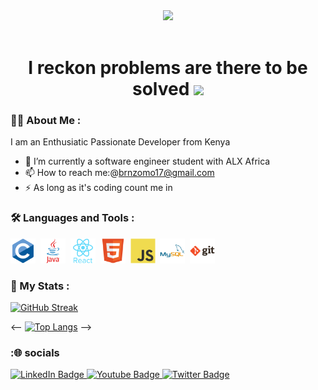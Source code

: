 <div id="header" align="center">
  <img src="https://media.giphy.com/media/RbDKaczqWovIugyJmW/giphy.gif" width="100"/>
</div>

<div id="badges" align="center">
  <img src="https://komarev.com/ghpvc/?username=nzomobrian&style=flat-square&color=blue" alt=""/>
</div>

<h1 id="badges" align="center">
  I reckon problems are there to be solved
  <img src="https://media.giphy.com/media/uZlxaF59yuAiOmCdz9/giphy.gif" width="80px"/>
</h1>

### :man_technologist: About Me :

I am an Enthusiatic Passionate Developer from Kenya

- 🔭 I’m currently a software engineer student with ALX Africa
- 📫 How to reach me:@brnzomo17@gmail.com
- ⚡ As long as it's coding count me in

### :hammer_and_wrench: Languages and Tools :
<div>
  <img src="https://github.com/devicons/devicon/blob/master/icons/c/c-original.svg" title="c" alt="c" width="40" height="40"/>&nbsp;
  <img src="https://github.com/devicons/devicon/blob/master/icons/java/java-original-wordmark.svg" title="Java" alt="Java" width="40" height="40"/>&nbsp;
  <img src="https://github.com/devicons/devicon/blob/master/icons/react/react-original-wordmark.svg" title="React" alt="React" width="40" height="40"/>&nbsp;
  <img src="https://github.com/devicons/devicon/blob/master/icons/html5/html5-original.svg" title="HTML5" alt="HTML" width="40" height="40"/>&nbsp;
  <img src="https://github.com/devicons/devicon/blob/master/icons/javascript/javascript-original.svg" title="JavaScript" alt="JavaScript" width="40" height="40"/>&nbsp;
  <img src="https://github.com/devicons/devicon/blob/master/icons/mysql/mysql-original-wordmark.svg" title="MySQL"  alt="MySQL" width="40" height="40"/>&nbsp;
  <img src="https://github.com/devicons/devicon/blob/master/icons/git/git-original-wordmark.svg" title="Git" **alt="Git" width="40" height="40"/>
  
  ### :briefcase: My Stats :
  
  [![GitHub Streak](http://github-readme-streak-stats.herokuapp.com?user=WerWolv&theme=chartreuse-dark&border_radius=4.8&date_format=j%20M%5B%20Y%5D)](https://git.io/streak-stats) 
 
  <--
  [![Top Langs](https://github-readme-stats.vercel.app/api/top-langs/?username=nzomobrian&layout=compact&theme=vision-friendly-dark)](https://github.com/anuraghazra/github-readme-stats)
  --> 
 ### :🌐 socials
  <div id="badges" align="left">
  <a href="https://www.linkedin.com/in/brian-nzomo-b1992a250">
    <img src="https://img.shields.io/badge/LinkedIn-blue?style=for-the-badge&logo=linkedin&logoColor=white" alt="LinkedIn Badge"/>
  </a>
  <a href="your-youtube-URL">
    <img src="https://img.shields.io/badge/YouTube-red?style=for-the-badge&logo=youtube&logoColor=white" alt="Youtube Badge"/>
  </a>
  <a href="https://twitter.com/nzomo__">
    <img src="https://img.shields.io/badge/Twitter-blue?style=for-the-badge&logo=twitter&logoColor=white" alt="Twitter Badge"/>
  </a>
</div>
  <!--
<div id="header" align="center">
  <img src="https://media.giphy.com/media/1sgetPM00wWqJpVUTl/giphy.gif" width="200" height="200"/>
</div>
-->
 

<!--
**nzomobrian/nzomobrian** is a ✨ _special_ ✨ repository because its `README.md` (this file) appears on your GitHub profile.
-->
